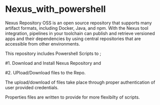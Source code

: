 # Nexus_with_powershell

Nexus Repository OSS is an open source repository that supports many artifact formats, including Docker, Java, and npm.
With the Nexus tool integration, pipelines in your toolchain can publish and retrieve versioned apps and their dependencies 
by using central repositories that are accessible from other environments.

This repository includes Powershell Scripts to ;

#1. Download and Install Nexus Repository and 

#2. UPload/Download files to the Repo.

The upload/download of files take place through proper authentication of user provided credentials.

Properties files are written to provide for more flexibilty of scripts.
